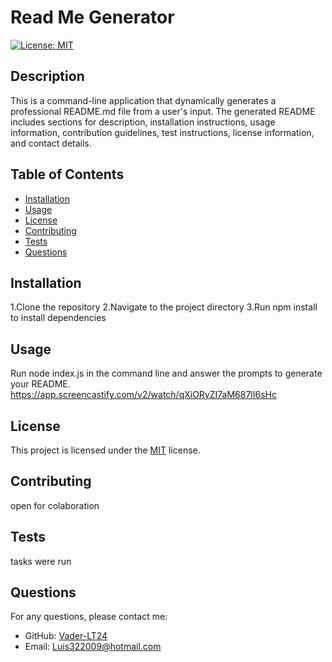 # Read Me Generator
[![License: MIT](https://img.shields.io/badge/License-MIT-yellow.svg)](https://opensource.org/licenses/MIT)


## Description
This is a command-line application that dynamically generates a professional README.md file from a user's input. The generated README includes sections for description, installation instructions, usage information, contribution guidelines, test instructions, license information, and contact details.

## Table of Contents
- [Installation](#installation)
- [Usage](#usage)
- [License](#license)
- [Contributing](#contributing)
- [Tests](#tests)
- [Questions](#questions)

## Installation
1.Clone the repository 2.Navigate to the project directory 3.Run npm install to install dependencies

## Usage
Run node index.js in the command line and answer the prompts to generate your README.
https://app.screencastify.com/v2/watch/qXiORyZI7aM687lI6sHc

## License

This project is licensed under the [MIT](https://opensource.org/licenses/MIT) license.

## Contributing
open for colaboration 

## Tests
tasks were run 

## Questions
For any questions, please contact me:
- GitHub: [Vader-LT24](https://github.com/Vader-LT24)
- Email: Luis322009@hotmail.com
